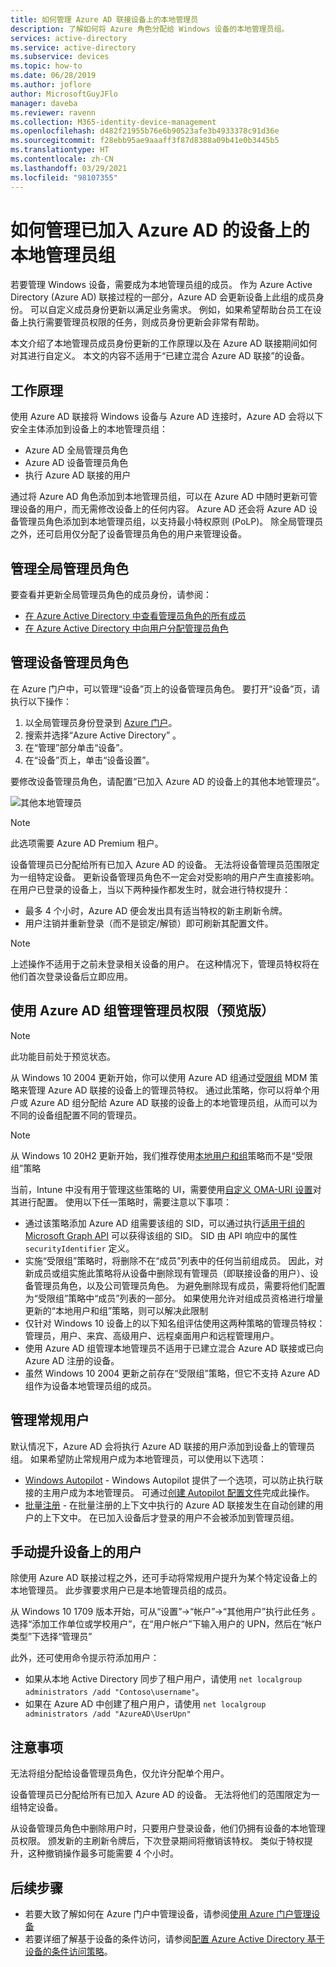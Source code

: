 ```yaml
---
title: 如何管理 Azure AD 联接设备上的本地管理员
description: 了解如何将 Azure 角色分配给 Windows 设备的本地管理员组。
services: active-directory
ms.service: active-directory
ms.subservice: devices
ms.topic: how-to
ms.date: 06/28/2019
ms.author: joflore
author: MicrosoftGuyJFlo
manager: daveba
ms.reviewer: ravenn
ms.collection: M365-identity-device-management
ms.openlocfilehash: d482f21955b76e6b90523afe3b4933378c91d36e
ms.sourcegitcommit: f28ebb95ae9aaaff3f87d8388a09b41e0b3445b5
ms.translationtype: HT
ms.contentlocale: zh-CN
ms.lasthandoff: 03/29/2021
ms.locfileid: "98107355"
---
```

# <a name="how-to-manage-the-local-administrators-group-on-azure-ad-joined-devices"></a>如何管理已加入 Azure AD 的设备上的本地管理员组

若要管理 Windows 设备，需要成为本地管理员组的成员。 作为 Azure Active Directory (Azure AD) 联接过程的一部分，Azure AD 会更新设备上此组的成员身份。 可以自定义成员身份更新以满足业务需求。 例如，如果希望帮助台员工在设备上执行需要管理员权限的任务，则成员身份更新会非常有帮助。

本文介绍了本地管理员成员身份更新的工作原理以及在 Azure AD 联接期间如何对其进行自定义。 本文的内容不适用于“已建立混合 Azure AD 联接”的设备。

## <a name="how-it-works"></a>工作原理

使用 Azure AD 联接将 Windows 设备与 Azure AD 连接时，Azure AD 会将以下安全主体添加到设备上的本地管理员组：

- Azure AD 全局管理员角色
- Azure AD 设备管理员角色 
- 执行 Azure AD 联接的用户   

通过将 Azure AD 角色添加到本地管理员组，可以在 Azure AD 中随时更新可管理设备的用户，而无需修改设备上的任何内容。 Azure AD 还会将 Azure AD 设备管理员角色添加到本地管理员组，以支持最小特权原则 (PoLP)。 除全局管理员之外，还可启用仅分配了设备管理员角色的用户来管理设备。 

## <a name="manage-the-global-administrators-role"></a>管理全局管理员角色

要查看并更新全局管理员角色的成员身份，请参阅：

- [在 Azure Active Directory 中查看管理员角色的所有成员](../roles/manage-roles-portal.md)
- [在 Azure Active Directory 中向用户分配管理员角色](../fundamentals/active-directory-users-assign-role-azure-portal.md)


## <a name="manage-the-device-administrator-role"></a>管理设备管理员角色 

在 Azure 门户中，可以管理“设备”页上的设备管理员角色。 要打开“设备”页，请执行以下操作：

1. 以全局管理员身份登录到 [Azure 门户](https://portal.azure.com)。
1. 搜索并选择“Azure Active Directory”  。
1. 在“管理”部分单击“设备”。
1. 在“设备”页上，单击“设备设置”。

要修改设备管理员角色，请配置“已加入 Azure AD 的设备上的其他本地管理员”。  

![其他本地管理员](./media/assign-local-admin/10.png)

>[!NOTE]
> 此选项需要 Azure AD Premium 租户。 

设备管理员已分配给所有已加入 Azure AD 的设备。 无法将设备管理员范围限定为一组特定设备。 更新设备管理员角色不一定会对受影响的用户产生直接影响。 在用户已登录的设备上，当以下两种操作都发生时，就会进行特权提升：

- 最多 4 个小时，Azure AD 便会发出具有适当特权的新主刷新令牌。 
- 用户注销并重新登录（而不是锁定/解锁）即可刷新其配置文件。

>[!NOTE]
> 上述操作不适用于之前未登录相关设备的用户。 在这种情况下，管理员特权将在他们首次登录设备后立即应用。 

## <a name="manage-administrator-privileges-using-azure-ad-groups-preview"></a>使用 Azure AD 组管理管理员权限（预览版）

>[!NOTE]
> 此功能目前处于预览状态。


从 Windows 10 2004 更新开始，你可以使用 Azure AD 组通过[受限组](/windows/client-management/mdm/policy-csp-restrictedgroups) MDM 策略来管理 Azure AD 联接的设备上的管理员特权。 通过此策略，你可以将单个用户或 Azure AD 组分配给 Azure AD 联接的设备上的本地管理员组，从而可以为不同的设备组配置不同的管理员。 

>[!NOTE]
> 从 Windows 10 20H2 更新开始，我们推荐使用[本地用户和组](/windows/client-management/mdm/policy-csp-localusersandgroups)策略而不是“受限组”策略


当前，Intune 中没有用于管理这些策略的 UI，需要使用[自定义 OMA-URI 设置](/mem/intune/configuration/custom-settings-windows-10)对其进行配置。 使用以下任一策略时，需要注意以下事项： 

- 通过该策略添加 Azure AD 组需要该组的 SID，可以通过执行[适用于组的 Microsoft Graph API](/graph/api/resources/group?view=graph-rest-beta) 可以获得该组的 SID。 SID 由 API 响应中的属性 `securityIdentifier` 定义。
- 实施“受限组”策略时，将删除不在“成员”列表中的任何当前组成员。 因此，对新成员或组实施此策略将从设备中删除现有管理员（即联接设备的用户）、设备管理员角色，以及公司管理员角色。 为避免删除现有成员，需要将他们配置为“受限组”策略中“成员”列表的一部分。 如果使用允许对组成员资格进行增量更新的“本地用户和组”策略，则可以解决此限制
- 仅针对 Windows 10 设备上的以下知名组评估使用这两种策略的管理员特权：管理员，用户、来宾、高级用户、远程桌面用户和远程管理用户。 
- 使用 Azure AD 组管理本地管理员不适用于已建立混合 Azure AD 联接或已向 Azure AD 注册的设备。
- 虽然 Windows 10 2004 更新之前存在“受限组”策略，但它不支持 Azure AD 组作为设备本地管理员组的成员。 

## <a name="manage-regular-users"></a>管理常规用户

默认情况下，Azure AD 会将执行 Azure AD 联接的用户添加到设备上的管理员组。 如果希望防止常规用户成为本地管理员，可以使用以下选项：

- [Windows Autopilot](/windows/deployment/windows-autopilot/windows-10-autopilot) - Windows Autopilot 提供了一个选项，可以防止执行联接的主用户成为本地管理员。 可通过[创建 Autopilot 配置文件](/intune/enrollment-autopilot#create-an-autopilot-deployment-profile)完成此操作。
- [批量注册](/intune/windows-bulk-enroll) - 在批量注册的上下文中执行的 Azure AD 联接发生在自动创建的用户的上下文中。 在已加入设备后才登录的用户不会被添加到管理员组。   

## <a name="manually-elevate-a-user-on-a-device"></a>手动提升设备上的用户 

除使用 Azure AD 联接过程之外，还可手动将常规用户提升为某个特定设备上的本地管理员。 此步骤要求用户已是本地管理员组的成员。 

从 Windows 10 1709 版本开始，可从“设置”->“帐户”->“其他用户”执行此任务 。 选择“添加工作单位或学校用户”，在“用户帐户”下输入用户的 UPN，然后在“帐户类型”下选择“管理员”  
 
此外，还可使用命令提示符添加用户：

- 如果从本地 Active Directory 同步了租户用户，请使用 `net localgroup administrators /add "Contoso\username"`。
- 如果在 Azure AD 中创建了租户用户，请使用 `net localgroup administrators /add "AzureAD\UserUpn"`

## <a name="considerations"></a>注意事项 

无法将组分配给设备管理员角色，仅允许分配单个用户。

设备管理员已分配给所有已加入 Azure AD 的设备。 无法将他们的范围限定为一组特定设备。

从设备管理员角色中删除用户时，只要用户登录设备，他们仍拥有设备的本地管理员权限。 颁发新的主刷新令牌后，下次登录期间将撤销该特权。 类似于特权提升，这种撤销操作最多可能需要 4 个小时。

## <a name="next-steps"></a>后续步骤

- 若要大致了解如何在 Azure 门户中管理设备，请参阅[使用 Azure 门户管理设备](device-management-azure-portal.md)
- 若要详细了解基于设备的条件访问，请参阅[配置 Azure Active Directory 基于设备的条件访问策略](../conditional-access/require-managed-devices.md)。
